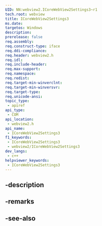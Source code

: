 ```yaml
---
UID: NN:webview2.ICoreWebView2Settings3~r1
tech.root: webview
title: ICoreWebView2Settings3
ms.date: 
targetos: Windows
description: 
prerelease: false
req.assembly: 
req.construct-type: iface
req.ddi-compliance: 
req.header: webview2.h
req.idl: 
req.include-header: 
req.max-support: 
req.namespace: 
req.redist: 
req.target-min-winverclnt: 
req.target-min-winversvr: 
req.target-type: 
req.unicode-ansi: 
topic_type:
 - apiref
api_type:
 - COM
api_location:
 - webview2.h
api_name:
 - ICoreWebView2Settings3
f1_keywords:
 - ICoreWebView2Settings3
 - webview2/ICoreWebView2Settings3
dev_langs:
 - c++
helpviewer_keywords:
 - ICoreWebView2Settings3
---
```


## -description

## -remarks

## -see-also

